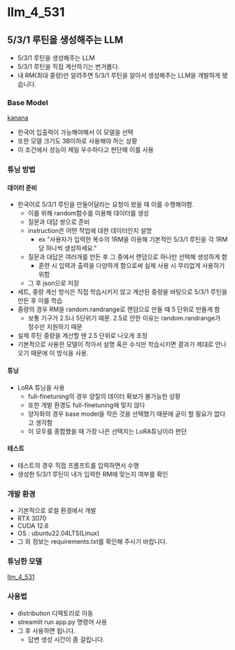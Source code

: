# llm_4_531

## 5/3/1 루틴을 생성해주는 LLM
- 5/3/1 루틴을 생성해주는 LLM
- 5/3/1 루틴을 직접 계산하기는 번거롭다.
- 내 RM(최대 중량)만 알려주면 5/3/1 루틴을 알아서 생성해주는 LLM을 개발하게 됐습니다.

### Base Model
[kanana](https://huggingface.co/kakaocorp/kanana-nano-2.1b-base)
- 한국어 입출력이 가능해야해서 이 모델을 선택
- 또한 모델 크기도 3B이하로 사용해야 하는 상황
- 이 조건에서 성능이 제일 우수하다고 판단해 이를 사용

### 튜닝 방법
#### 데이터 준비
- 한국어로 5/3/1 루틴을 만들어달라는 요청이 왔을 때 이를 수행해야함.
    - 이를 위해 random함수를 이용해 데이터를 생성
    - 질문과 대답 쌍으로 준비
    - instruction은 어떤 작업에 대한 데이터인지 설명
        - ex "사용자가 입력한 복수의 1RM을 이용해 기본적인 5/3/1 루틴을 각 1RM 당 하나씩 생성하세요."
    - 질문과 대답은 여러개를 만든 후 그 중에서 랜덤으로 하나만 선택해 생성하게 함
        - 훈련 시 입력과 출력을 다양하게 함으로써 실제 사용 시 무리없게 사용하기 위함
    - 그 후 json으로 저장
- 세트, 중량 계산 방식은 직접 학습시키지 않고 계산된 중량을 바탕으로 5/3/1 루틴을 만든 후 이를 학습
- 중량의 경우 RM을 random.randrange로 랜덤으로 만들 때 5 단위로 만들게 함
    - 보통 기구가 2.5나 5단위기 때문. 2.5로 안한 이유는 random.randrange가 정수만 지원하기 때문
- 실제 루틴 중량을 계산할 땐 2.5 단위로 나오게 조정
- 기본적으로 사용한 모델이 작아서 설명 혹은 수식만 학습시키면 결과가 제대로 안나오기 때문에 이 방식을 사용.

#### 튜닝
- LoRA 튜닝을 사용
    - full-finetuning의 경우 양질의 데이터 확보가 불가능한 상황
    - 또한 개발 환경도 full-finetuning에 맞지 않다
    - 양자화의 경우 base model을 작은 것을 선택했기 때문에 굳이 할 필요가 없다고 생각함
    - 이 모두를 종합했을 때 가장 나은 선택지는 LoRA튜닝이라 판단

#### 테스트
- 테스트의 경우 직접 프롬프트를 입력하면서 수행
- 생성한 5/3/1 루틴이 내가 입력한 RM에 맞는지 여부를 확인

### 개발 환경
- 기본적으로 로컬 환경에서 개발
- RTX 3070
- CUDA 12.6
- OS : ubuntu22.04LTS(Linux)
- 그 외 정보는 requirements.txt를 확인해 주시기 바랍니다.

### 튜닝한 모델
[llm_4_531](https://huggingface.co/jayiuk/llm_4_531/tree/main)

### 사용법
- distribution 디렉토리로 이동
- streamlit run app.py 명령어 사용
- 그 후 사용하면 됩니다.
    - 답변 생성 시간이 좀 걸립니다.
